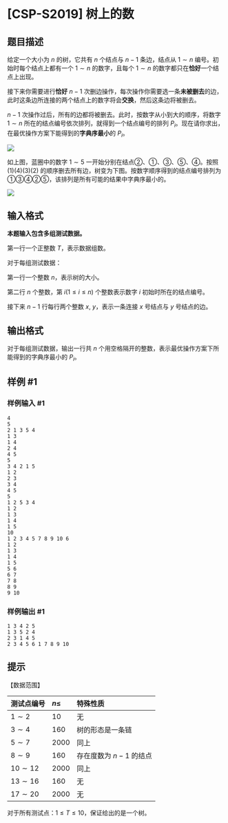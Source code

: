 # [CSP-S2019] 树上的数

## 题目描述

给定一个大小为 $n$ 的树，它共有 $n$ 个结点与 $n - 1$ 条边，结点从 $1 \sim n$ 编号。初始时每个结点上都有一个 $1 \sim n$ 的数字，且每个 $1 \sim n$ 的数字都只在**恰好**一个结点上出现。

接下来你需要进行**恰好** $n - 1$ 次删边操作，每次操作你需要选一条**未被删去**的边，此时这条边所连接的两个结点上的数字将会**交换**，然后这条边将被删去。

$n - 1$ 次操作过后，所有的边都将被删去。此时，按数字从小到大的顺序，将数字 $1 \sim n$ 所在的结点编号依次排列，就得到一个结点编号的排列 $P_i$。现在请你求出，在最优操作方案下能得到的**字典序最小**的 $P_i$。

![](https://cdn.luogu.com.cn/upload/image_hosting/flbxosct.png)

如上图，蓝圈中的数字 $1 \sim 5$ 一开始分别在结点②、①、③、⑤、④。按照 (1)(4)(3)(2) 的顺序删去所有边，树变为下图。按数字顺序得到的结点编号排列为①③④②⑤，该排列是所有可能的结果中字典序最小的。

![](https://cdn.luogu.com.cn/upload/image_hosting/tu338qm9.png)

## 输入格式

**本题输入包含多组测试数据。**

第一行一个正整数 $T$，表示数据组数。

对于每组测试数据：

第一行一个整数 $n$，表示树的大小。

第二行 $n$ 个整数，第 $i (1 \leq i \leq n)$ 个整数表示数字 $i$ 初始时所在的结点编号。

接下来 $n - 1$ 行每行两个整数 $x$, $y$，表示一条连接 $x$ 号结点与 $y$ 号结点的边。


## 输出格式

对于每组测试数据，输出一行共 $n$ 个用空格隔开的整数，表示最优操作方案下所能得到的字典序最小的 $P_i$。

## 样例 #1

### 样例输入 #1
```
4
5
2 1 3 5 4
1 3
1 4
2 4
4 5
5
3 4 2 1 5
1 2
2 3
3 4
4 5
5
1 2 5 3 4
1 2
1 3
1 4
1 5
10
1 2 3 4 5 7 8 9 10 6
1 2
1 3
1 4
1 5
5 6
6 7
7 8
8 9
9 10
```

### 样例输出 #1

```
1 3 4 2 5
1 3 5 2 4
2 3 1 4 5
2 3 4 5 6 1 7 8 9 10
```

## 提示

【数据范围】

| 测试点编号 | $n \leq$ | 特殊性质 |
| :----------- | :----------- | :----------- |
| $1 \sim 2$ | 10 | 无 |
| $3 \sim 4$ | 160 | 树的形态是一条链 |
| $5 \sim 7$ | 2000 | 同上 |
| $8 \sim 9$ | 160 | 存在度数为 $n - 1$ 的结点 |
| $10 \sim 12$ | 2000 | 同上 |
| $13 \sim 16$ | 160 | 无 |
| $17 \sim 20$ | 2000 | 无 |

对于所有测试点：$1 \leq T \leq 10$，保证给出的是一个树。
